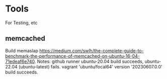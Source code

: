 # Tools
For Testing, etc
## memcached
Build memaslap https://medium.com/swlh/the-complete-guide-to-benchmark-the-performance-of-memcached-on-ubuntu-16-04-71edeaf6e740. 
Notes: github runner ubuntu-20.04 build succeeds, ubuntu-22.04 (ubuntu-latest) fails.  vagrant 'ubuntu/focal64' version '20230607.0.0' build succeeds.
